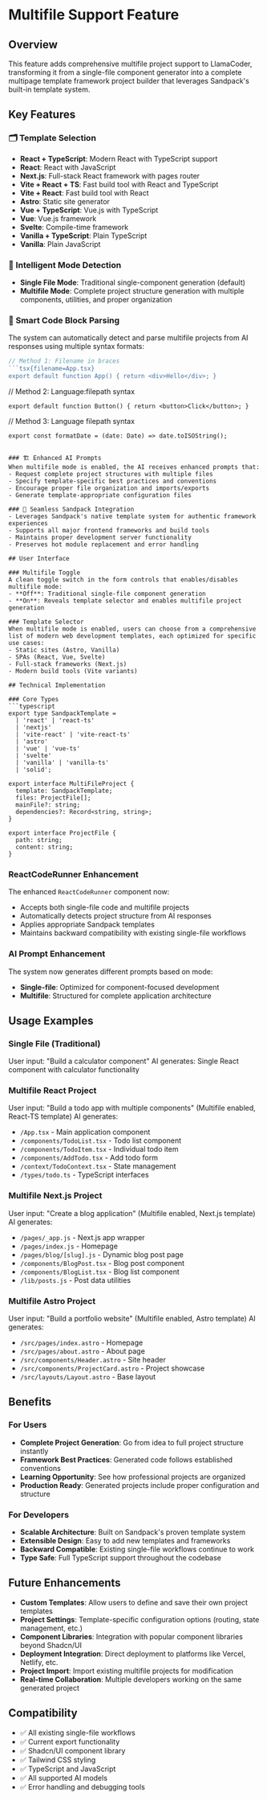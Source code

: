 # Multifile Support Feature

## Overview

This feature adds comprehensive multifile project support to LlamaCoder, transforming it from a single-file component generator into a complete multipage template framework project builder that leverages Sandpack's built-in template system.

## Key Features

### 🗂️ Template Selection
- **React + TypeScript**: Modern React with TypeScript support
- **React**: React with JavaScript
- **Next.js**: Full-stack React framework with pages router
- **Vite + React + TS**: Fast build tool with React and TypeScript
- **Vite + React**: Fast build tool with React
- **Astro**: Static site generator
- **Vue + TypeScript**: Vue.js with TypeScript
- **Vue**: Vue.js framework
- **Svelte**: Compile-time framework
- **Vanilla + TypeScript**: Plain TypeScript
- **Vanilla**: Plain JavaScript

### 🔄 Intelligent Mode Detection
- **Single File Mode**: Traditional single-component generation (default)
- **Multifile Mode**: Complete project structure generation with multiple components, utilities, and proper organization

### 🎯 Smart Code Block Parsing
The system can automatically detect and parse multifile projects from AI responses using multiple syntax formats:

```typescript
// Method 1: Filename in braces
```tsx{filename=App.tsx}
export default function App() { return <div>Hello</div>; }
```

// Method 2: Language:filepath syntax  
```tsx:src/components/Button.tsx
export default function Button() { return <button>Click</button>; }
```

// Method 3: Language filepath syntax
```tsx src/utils/helpers.ts
export const formatDate = (date: Date) => date.toISOString();
```
```

### 🏗️ Enhanced AI Prompts
When multifile mode is enabled, the AI receives enhanced prompts that:
- Request complete project structures with multiple files
- Specify template-specific best practices and conventions
- Encourage proper file organization and imports/exports
- Generate template-appropriate configuration files

### 🎨 Seamless Sandpack Integration
- Leverages Sandpack's native template system for authentic framework experiences
- Supports all major frontend frameworks and build tools
- Maintains proper development server functionality
- Preserves hot module replacement and error handling

## User Interface

### Multifile Toggle
A clean toggle switch in the form controls that enables/disables multifile mode:
- **Off**: Traditional single-file component generation
- **On**: Reveals template selector and enables multifile project generation

### Template Selector
When multifile mode is enabled, users can choose from a comprehensive list of modern web development templates, each optimized for specific use cases:
- Static sites (Astro, Vanilla)
- SPAs (React, Vue, Svelte)
- Full-stack frameworks (Next.js)
- Modern build tools (Vite variants)

## Technical Implementation

### Core Types
```typescript
export type SandpackTemplate = 
  | 'react' | 'react-ts' 
  | 'nextjs' 
  | 'vite-react' | 'vite-react-ts'
  | 'astro'
  | 'vue' | 'vue-ts'
  | 'svelte'
  | 'vanilla' | 'vanilla-ts'
  | 'solid';

export interface MultiFileProject {
  template: SandpackTemplate;
  files: ProjectFile[];
  mainFile?: string;
  dependencies?: Record<string, string>;
}

export interface ProjectFile {
  path: string;
  content: string;
}
```

### ReactCodeRunner Enhancement
The enhanced `ReactCodeRunner` component now:
- Accepts both single-file code and multifile projects
- Automatically detects project structure from AI responses
- Applies appropriate Sandpack templates
- Maintains backward compatibility with existing single-file workflows

### AI Prompt Enhancement
The system now generates different prompts based on mode:
- **Single-file**: Optimized for component-focused development
- **Multifile**: Structured for complete application architecture

## Usage Examples

### Single File (Traditional)
User input: "Build a calculator component"
AI generates: Single React component with calculator functionality

### Multifile React Project
User input: "Build a todo app with multiple components" (Multifile enabled, React-TS template)
AI generates: 
- `/App.tsx` - Main application component
- `/components/TodoList.tsx` - Todo list component
- `/components/TodoItem.tsx` - Individual todo item
- `/components/AddTodo.tsx` - Add todo form
- `/context/TodoContext.tsx` - State management
- `/types/todo.ts` - TypeScript interfaces

### Multifile Next.js Project  
User input: "Create a blog application" (Multifile enabled, Next.js template)
AI generates:
- `/pages/_app.js` - Next.js app wrapper
- `/pages/index.js` - Homepage
- `/pages/blog/[slug].js` - Dynamic blog post page
- `/components/BlogPost.tsx` - Blog post component
- `/components/BlogList.tsx` - Blog list component
- `/lib/posts.js` - Post data utilities

### Multifile Astro Project
User input: "Build a portfolio website" (Multifile enabled, Astro template)
AI generates:
- `/src/pages/index.astro` - Homepage
- `/src/pages/about.astro` - About page
- `/src/components/Header.astro` - Site header
- `/src/components/ProjectCard.astro` - Project showcase
- `/src/layouts/Layout.astro` - Base layout

## Benefits

### For Users
- **Complete Project Generation**: Go from idea to full project structure instantly
- **Framework Best Practices**: Generated code follows established conventions
- **Learning Opportunity**: See how professional projects are organized
- **Production Ready**: Generated projects include proper configuration and structure

### For Developers
- **Scalable Architecture**: Built on Sandpack's proven template system
- **Extensible Design**: Easy to add new templates and frameworks
- **Backward Compatible**: Existing single-file workflows continue to work
- **Type Safe**: Full TypeScript support throughout the codebase

## Future Enhancements

- **Custom Templates**: Allow users to define and save their own project templates
- **Project Settings**: Template-specific configuration options (routing, state management, etc.)
- **Component Libraries**: Integration with popular component libraries beyond Shadcn/UI
- **Deployment Integration**: Direct deployment to platforms like Vercel, Netlify, etc.
- **Project Import**: Import existing multifile projects for modification
- **Real-time Collaboration**: Multiple developers working on the same generated project

## Compatibility

- ✅ All existing single-file workflows
- ✅ Current export functionality
- ✅ Shadcn/UI component library
- ✅ Tailwind CSS styling
- ✅ TypeScript and JavaScript
- ✅ All supported AI models
- ✅ Error handling and debugging tools